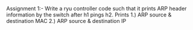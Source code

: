 Assignment 1:-
Write a ryu controller code such that it prints ARP header information by the switch after h1 pings h2.
Prints 1.) ARP source & destination MAC
       2.) ARP source & destination IP
